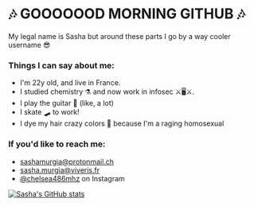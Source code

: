# 🎶 GOOOOOOD MORNING GITHUB 🎶
My legal name is Sasha but around these parts I go by a way cooler username 😎

### Things I can say about me:
- I'm 22y old, and live in France.
- I studied chemistry ⚗ and now work in infosec ⚔🖥⚔.
- I play the guitar 🎸 (like, a lot)
- I skate 🛹 to work!
- I dye my hair crazy colors 🌈 because I'm a raging homosexual

### If you'd like to reach me:
- <sashamurgia@protonmail.ch>
- <sasha.murgia@viveris.fr>
- [@chelsea486mhz](https://www.instagram.com/chelsea486mhz) on Instagram

[![Sasha's GitHub stats](https://github-readme-stats.vercel.app/api?username=Chelsea486MHz&show_icons=true&theme=radical)](https://github.com/anuraghazra/github-readme-stats)
